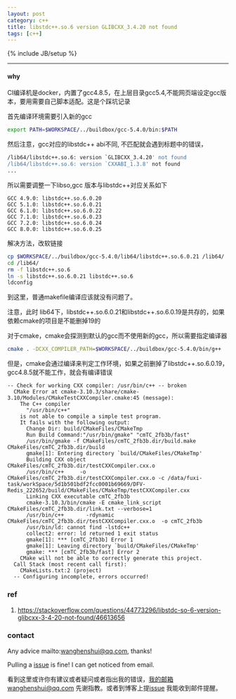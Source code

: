 ```yaml
---
layout: post
category: c++
title: libstdc++.so.6 version GLIBCXX_3.4.20 not found
tags: [c++]
---
```


{% include JB/setup %}

---

#### why

CI编译机是docker，内置了gcc4.8.5，在上层目录gcc5.4,不能网页端设定gcc版本，要用需要自己脚本适配。这是个踩坑记录



首先编译环境需要引入新的gcc

```bash
export PATH=$WORKSPACE/../buildbox/gcc-5.4.0/bin:$PATH
```

然后注意，gcc对应的libstdc++ abi不同, 不匹配就会遇到标题中的错误，

 ```bash
/lib64/libstdc++.so.6: version `GLIBCXX_3.4.20' not found
/lib64/libstdc++.so.6: version `CXXABI_1.3.8' not found
...
 ```



所以需要调整一下libso,gcc 版本与libstdc++对应关系如下

```
GCC 4.9.0: libstdc++.so.6.0.20
GCC 5.1.0: libstdc++.so.6.0.21
GCC 6.1.0: libstdc++.so.6.0.22
GCC 7.1.0: libstdc++.so.6.0.23
GCC 7.2.0: libstdc++.so.6.0.24
GCC 8.0.0: libstdc++.so.6.0.25
```

解决方法，改软链接
```bash
cp $WORKSPACE/../buildbox/gcc-5.4.0/lib64/libstdc++.so.6.0.21 /lib64/
cd /lib64/
rm -f libstdc++.so.6
ln -s libstdc++.so.6.0.21 libstdc++.so.6
ldconfig
```

到这里，普通makefile编译应该就没有问题了。

注意，此时 lib64下，libstdc++.so.6.0.21和libstdc++.so.6.0.19是共存的，如果依赖cmake的项目是不能删掉19的

对于cmake，cmake会探测到默认的gcc而不使用新的gcc，所以需要指定编译器

 ```bash
cmake . -DCXX_COMPILER_PATH=$WORKSPACE/../buildbox/gcc-5.4.0/bin/g++
 ```

但是，cmake会通过编译来判定工作环境，如果之前删掉了libstdc++.so.6.0.19，gcc4.8.5就不能工作，就会有编译错误

```shell
-- Check for working CXX compiler: /usr/bin/c++ -- broken
  CMake Error at cmake-3.10.3/share/cmake-3.10/Modules/CMakeTestCXXCompiler.cmake:45 (message):
    The C++ compiler  
      "/usr/bin/c++"  
    is not able to compile a simple test program.  
    It fails with the following output:  
      Change Dir: build/CMakeFiles/CMakeTmp      
      Run Build Command:"/usr/bin/gmake" "cmTC_2fb3b/fast"
      /usr/bin/gmake -f CMakeFiles/cmTC_2fb3b.dir/build.make CMakeFiles/cmTC_2fb3b.dir/build
      gmake[1]: Entering directory `build/CMakeFiles/CMakeTmp'
      Building CXX object CMakeFiles/cmTC_2fb3b.dir/testCXXCompiler.cxx.o
      /usr/bin/c++     -o CMakeFiles/cmTC_2fb3b.dir/testCXXCompiler.cxx.o -c /data/fuxi-task/workSpace/5d1b501bdf2fcc0001b69669/DFV-Redis_222652/build/CMakeFiles/CMakeTmp/testCXXCompiler.cxx
      Linking CXX executable cmTC_2fb3b
      cmake-3.10.3/bin/cmake -E cmake_link_script CMakeFiles/cmTC_2fb3b.dir/link.txt --verbose=1
      /usr/bin/c++       -rdynamic CMakeFiles/cmTC_2fb3b.dir/testCXXCompiler.cxx.o  -o cmTC_2fb3b 
      /usr/bin/ld: cannot find -lstdc++
      collect2: error: ld returned 1 exit status
      gmake[1]: *** [cmTC_2fb3b] Error 1
      gmake[1]: Leaving directory `build/CMakeFiles/CMakeTmp'
      gmake: *** [cmTC_2fb3b/fast] Error 2 
    CMake will not be able to correctly generate this project.
  Call Stack (most recent call first):
    CMakeLists.txt:2 (project)  
  -- Configuring incomplete, errors occurred!
```



### ref

1. https://stackoverflow.com/questions/44773296/libstdc-so-6-version-glibcxx-3-4-20-not-found/46613656


### contact

Any advice mailto:wanghenshui@qq.com, thanks! 

Pulling a [issue](https://github.com/wanghenshui/wanghenshui.github.io/issues/new) is fine! I can get noticed from email.

看到这里或许你有建议或者疑问或者指出我的错误，我的邮箱wanghenshui@qq.com 先谢指教。或者到博客上提[issue](https://github.com/wanghenshui/wanghenshui.github.io/issues/new) 我能收到邮件提醒。